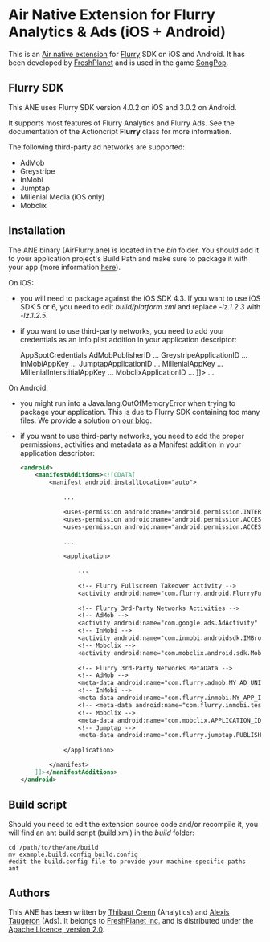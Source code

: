 Air Native Extension for Flurry Analytics & Ads (iOS + Android)
======================================

This is an [Air native extension](http://www.adobe.com/devnet/air/native-extensions-for-air.html) for [Flurry](http://flurry.com) SDK on iOS and Android. It has been developed by [FreshPlanet](http://freshplanet.com) and is used in the game [SongPop](http://songpop.fm).


Flurry SDK
---------

This ANE uses Flurry SDK version 4.0.2 on iOS and 3.0.2 on Android.

It supports most features of Flurry Analytics and Flurry Ads. See the documentation of the Actioncript **Flurry** class for more information.

The following third-party ad networks are supported:

* AdMob
* Greystripe
* InMobi
* Jumptap
* Millenial Media (iOS only)
* Mobclix


Installation
---------

The ANE binary (AirFlurry.ane) is located in the *bin* folder. You should add it to your application project's Build Path and make sure to package it with your app (more information [here](http://help.adobe.com/en_US/air/build/WS597e5dadb9cc1e0253f7d2fc1311b491071-8000.html)).

On iOS:

* you will need to package against the iOS SDK 4.3. If you want to use iOS SDK 5 or 6, you need to edit *build/platform.xml* and replace *-lz.1.2.3* with *-lz.1.2.5*.
* if you want to use third-party networks, you need to add your credentials as an Info.plist addition in your application descriptor:

    <iPhone>
        <InfoAdditions><![CDATA[
            ...
            <key>AppSpotCredentials</key>
            <dict>
                <key>AdMobPublisherID</key>
                <string>...</string>
                <key>GreystripeApplicationID</key>
                <string>...</string>
                <key>InMobiAppKey</key>
                <string>...</string>
                <key>JumptapApplicationID</key>
                <string>...</string>
                <key>MillenialAppKey</key>
                <string>...</string>
                <key>MillenialInterstitialAppKey</key>
                <string>...</string>
                <key>MobclixApplicationID</key>
                <string>...</string>
            </dict>
        ]]></InfoAdditions>
        ...
    </iPhone>

On Android:

* you might run into a Java.lang.OutOfMemoryError when trying to package your application. This is due to Flurry SDK containing too many files. We provide a solution on [our blog](http://freshplanet-xp.tumblr.com/post/30344545748/packaging-ane-with-large-third-party-sdks).
* if you want to use third-party networks, you need to add the proper permissions, activities and metadata as a Manifest addition in your application descriptor:

    ```xml
    <android>
        <manifestAdditions><![CDATA[
            <manifest android:installLocation="auto">
                
                ...

                <uses-permission android:name="android.permission.INTERNET"/>
                <uses-permission android:name="android.permission.ACCESS_NETWORK_STATE"/>
                <uses-permission android:name="android.permission.ACCESS_COARSE_LOCATION"/>
                
                ...

                <application>

                    ...
                    
                    <!-- Flurry Fullscreen Takeover Activity -->
                    <activity android:name="com.flurry.android.FlurryFullscreenTakeoverActivity" android:configChanges="keyboard|keyboardHidden|orientation|screenLayout|uiMode|screenSize|smallestScreenSize" android:screenOrientation="portrait"></activity>
                    
                    <!-- Flurry 3rd-Party Networks Activities -->
                    <!-- AdMob -->
                    <activity android:name="com.google.ads.AdActivity" android:configChanges="keyboard|keyboardHidden|orientation|screenLayout|uiMode|screenSize|smallestScreenSize"/>
                    <!-- InMobi -->
                    <activity android:name="com.inmobi.androidsdk.IMBrowserActivity" android:configChanges="keyboardHidden|orientation|keyboard"/>
                    <!-- Mobclix -->
                    <activity android:name="com.mobclix.android.sdk.MobclixBrowserActivity" android:theme="@android:style/Theme.Translucent.NoTitleBar" android:hardwareAccelerated="true"/>
                     
                    <!-- Flurry 3rd-Party Networks MetaData -->
                    <!-- AdMob -->
                    <meta-data android:name="com.flurry.admob.MY_AD_UNIT_ID" android:value="..."/>
                    <!-- InMobi -->
                    <meta-data android:name="com.flurry.inmobi.MY_APP_ID" android:value="..."/>
                    <!-- <meta-data android:name="com.flurry.inmobi.test" android:value="true"/> -->
                    <!-- Mobclix -->
                    <meta-data android:name="com.mobclix.APPLICATION_ID" android:value="..."/>
                    <!-- Jumptap -->
                    <meta-data android:name="com.flurry.jumptap.PUBLISHER_ID" android:value="..."/>
                    
                </application>

            </manifest>
        ]]></manifestAdditions>
    </android>
    ```


Build script
---------

Should you need to edit the extension source code and/or recompile it, you will find an ant build script (build.xml) in the *build* folder:

    cd /path/to/the/ane/build
    mv example.build.config build.config
    #edit the build.config file to provide your machine-specific paths
    ant


Authors
------

This ANE has been written by [Thibaut Crenn](https://github.com/titi-us) (Analytics) and [Alexis Taugeron](http://alexistaugeron.com) (Ads). It belongs to [FreshPlanet Inc.](http://freshplanet.com) and is distributed under the [Apache Licence, version 2.0](http://www.apache.org/licenses/LICENSE-2.0).